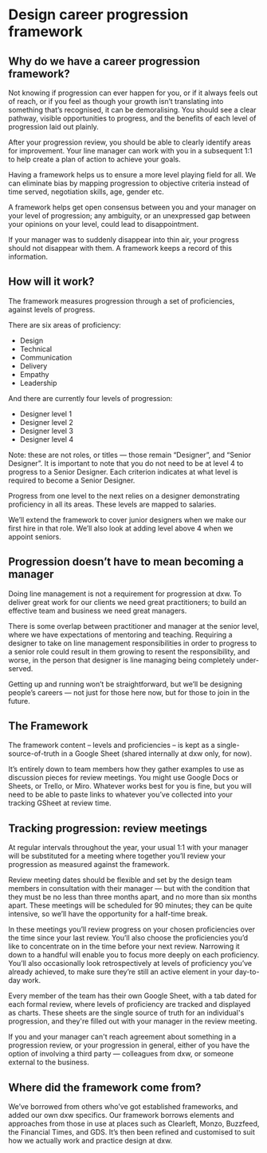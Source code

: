 ---
---

# Design career progression framework

## Why do we have a career progression framework?

Not knowing if progression can ever happen for you, or if it always feels out of reach, or if you feel as though your growth isn’t translating into something that’s recognised, it can be demoralising. You should see a clear pathway, visible opportunities to progress, and the benefits of each level of progression laid out plainly.

After your progression review, you should be able to clearly identify areas for improvement. Your line manager can work with you in a subsequent 1:1 to help create a plan of action to achieve your goals.

Having a framework helps us to ensure a more level playing field for all. We can eliminate bias by mapping progression to objective criteria instead of time served, negotiation skills, age, gender etc.

A framework helps get open consensus between you and your manager on your level of progression; any ambiguity, or an unexpressed gap between your opinions on your level, could lead to disappointment.

If your manager was to suddenly disappear into thin air, your progress should not disappear with them. A framework keeps a record of this information.

## How will it work?

The framework measures progression through a set of proficiencies, against levels of progress.

There are six areas of proficiency:

- Design
- Technical
- Communication
- Delivery
- Empathy
- Leadership

And there are currently four levels of progression:

- Designer level 1
- Designer level 2
- Designer level 3
- Designer level 4

Note: these are not roles, or titles — those remain “Designer”, and “Senior Designer”. It is important to note that you do not need to be at level 4 to progress to a Senior Designer. Each criterion indicates at what level is required to become a Senior Designer.

Progress from one level to the next relies on a designer demonstrating proficiency in all its areas. These levels are mapped to salaries.

We’ll extend the framework to cover junior designers when we make our first hire in that role. We’ll also look at adding level above 4 when we appoint seniors.

## Progression doesn’t have to mean becoming a manager

Doing line management is not a requirement for progression at dxw. To deliver great work for our clients we need great practitioners; to build an effective team and business we need great managers.

There is some overlap between practitioner and manager at the senior level, where we have expectations of mentoring and teaching. Requiring a designer to take on line management responsibilities in order to progress to a senior role could result in them growing to resent the responsibility, and worse, in the person that designer is line managing being completely under-served.

Getting up and running won’t be straightforward, but we’ll be designing people’s careers — not just for those here now, but for those to join in the future.

## The Framework

The framework content – levels and proficiencies – is kept as a single-source-of-truth in a Google Sheet (shared internally at dxw only, for now).

It’s entirely down to team members how they gather examples to use as discussion pieces for review meetings. You might use Google Docs or Sheets, or Trello, or Miro. Whatever works best for you is fine, but you will need to be able to paste links to whatever you’ve collected into your tracking GSheet at review time.

## Tracking progression: review meetings

At regular intervals throughout the year, your usual 1:1 with your manager will be substituted for a meeting where together you’ll review your progression as measured against the framework.

Review meeting dates should be flexible and set by the design team members in consultation with their manager — but with the condition that they must be no less than three months apart, and no more than six months apart. These meetings will be scheduled for 90 minutes; they can be quite intensive, so we’ll have the opportunity for a half-time break.

In these meetings you’ll review progress on your chosen proficiencies over the time since your last review. You’ll also choose the proficiencies you’d like to concentrate on in the time before your next review. Narrowing it down to a handful will enable you to focus more deeply on each proficiency. You’ll also occasionally look retrospectively at levels of proficiency you’ve already achieved, to make sure they’re still an active element in your day-to-day work.

Every member of the team has their own Google Sheet, with a tab dated for each formal review, where levels of proficiency are tracked and displayed as charts. These sheets are the single source of truth for an individual's progression, and they're filled out with your manager in the review meeting.

If you and your manager can't reach agreement about something in a progression review, or your progression in general, either of you have the option of involving a third party — colleagues from dxw, or someone external to the business.

## Where did the framework come from?

We’ve borrowed from others who’ve got established frameworks, and added our own dxw specifics. Our framework borrows elements and approaches from those in use at places such as Clearleft, Monzo, Buzzfeed, the Financial Times, and GDS. It’s then been refined and customised to suit how we actually work and practice design at dxw.
